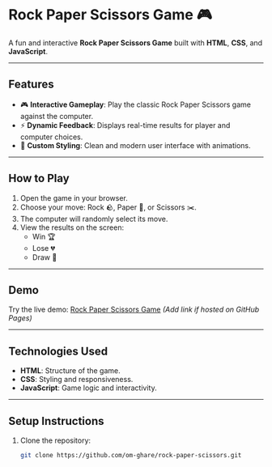 # Rock Paper Scissors Game 🎮

A fun and interactive **Rock Paper Scissors Game** built with **HTML**, **CSS**, and **JavaScript**.

---

## Features
- 🎮 **Interactive Gameplay**: Play the classic Rock Paper Scissors game against the computer.
- ⚡ **Dynamic Feedback**: Displays real-time results for player and computer choices.
- 🎨 **Custom Styling**: Clean and modern user interface with animations.

---

## How to Play
1. Open the game in your browser.
2. Choose your move: Rock 🪨, Paper 📄, or Scissors ✂️.
3. The computer will randomly select its move.
4. View the results on the screen:
   - Win 🏆
   - Lose 💔
   - Draw 🤝

---

## Demo
Try the live demo: [Rock Paper Scissors Game](#) *(Add link if hosted on GitHub Pages)*

---

## Technologies Used
- **HTML**: Structure of the game.
- **CSS**: Styling and responsiveness.
- **JavaScript**: Game logic and interactivity.

---

## Setup Instructions
1. Clone the repository:
   ```bash
   git clone https://github.com/om-ghare/rock-paper-scissors.git

